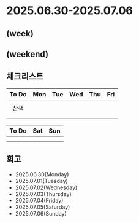 # 2025.06.30-2025.07.06
(week)
- 

(weekend)
- 

## 체크리스트
| To Do | Mon | Tue | Wed | Thu | Fri |
| :---: | :---: | :---: | :---: | :---: | :---: |
|  |  |  |  |  |  |
| 산책 |  |  |  |  |  |
|  |  |  |  |  |  |
|  |  |  |  |  |  |

| To Do | Sat | Sun |
| :---: | :---: | :---: |
|  |  |  |
|  |  |  |

## 회고
- 2025.06.30(Monday)
- 2025.07.01(Tuesday)
- 2025.07.02(Wednesday)
- 2025.07.03(Thursday)
- 2025.07.04(Friday)
- 2025.07.05(Saturday)
- 2025.07.06(Sunday)
